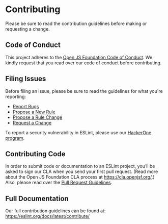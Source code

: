 # Contributing

Please be sure to read the contribution guidelines before making or requesting a change.

## Code of Conduct

This project adheres to the [Open JS Foundation Code of Conduct](https://eslint.org/conduct). We kindly request that you read over our code of conduct before contributing.

## Filing Issues

Before filing an issue, please be sure to read the guidelines for what you're reporting:

*   [Report Bugs](https://eslint.org/docs/latest/contribute/report-bugs)
*   [Propose a New Rule](https://eslint.org/docs/latest/contribute/propose-new-rule)
*   [Propose a Rule Change](https://eslint.org/docs/latest/contribute/propose-rule-change)
*   [Request a Change](https://eslint.org/docs/latest/contribute/request-change)

To report a security vulnerability in ESLint, please use our [HackerOne program](https://hackerone.com/eslint).

## Contributing Code

In order to submit code or documentation to an ESLint project, you’ll be asked to sign our CLA when you send your first pull request. (Read more about the Open JS Foundation CLA process at <https://cla.openjsf.org/>.) Also, please read over the [Pull Request Guidelines](https://eslint.org/docs/latest/contribute/pull-requests).

## Full Documentation

Our full contribution guidelines can be found at:
<https://eslint.org/docs/latest/contribute/>
